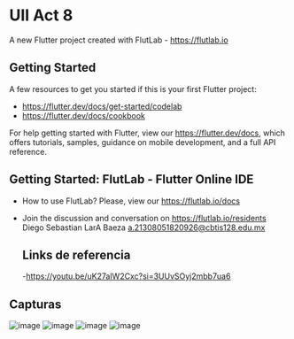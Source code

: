 # UII Act 8

A new Flutter project created with FlutLab - https://flutlab.io

## Getting Started

A few resources to get you started if this is your first Flutter project:

- https://flutter.dev/docs/get-started/codelab
- https://flutter.dev/docs/cookbook

For help getting started with Flutter, view our
https://flutter.dev/docs, which offers tutorials,
samples, guidance on mobile development, and a full API reference.

## Getting Started: FlutLab - Flutter Online IDE

- How to use FlutLab? Please, view our https://flutlab.io/docs
- Join the discussion and conversation on https://flutlab.io/residents
  Diego Sebastian LarA Baeza a.21308051820926@cbtis128.edu.mx

  ## Links de referencia
  -https://youtu.be/uK27aIW2Cxc?si=3UUvSOyj2mbb7ua6

## Capturas

![image](https://github.com/LaraD128/UIIAct8/assets/143744146/9143fb1e-a7e9-437d-b02a-b9ad167df3e9)
![image](https://github.com/LaraD128/UIIAct8/assets/143744146/af3429bf-ad15-4f12-a249-66517c59af98)
![image](https://github.com/LaraD128/UIIAct8/assets/143744146/a7b62295-889c-4d89-b92d-cea0d3fc2ad5)
![image](https://github.com/LaraD128/UIIAct8/assets/143744146/d9e9f425-e578-49e6-99ff-085f28e8edc7)
